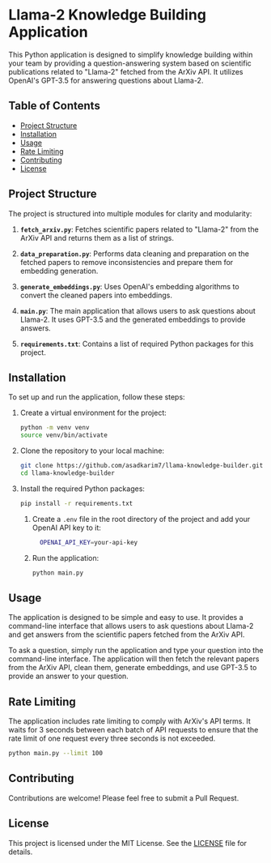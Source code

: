 # Llama-2 Knowledge Building Application

This Python application is designed to simplify knowledge building within your team by providing a question-answering system based on scientific publications related to "Llama-2" fetched from the ArXiv API. It utilizes OpenAI's GPT-3.5 for answering questions about Llama-2.

## Table of Contents

- [Project Structure](#project-structure)
- [Installation](#installation)
- [Usage](#usage)
- [Rate Limiting](#rate-limiting)
- [Contributing](#contributing)
- [License](#license)

## Project Structure

The project is structured into multiple modules for clarity and modularity:

1. **`fetch_arxiv.py`**: Fetches scientific papers related to "Llama-2" from the ArXiv API and returns them as a list of strings.

2. **`data_preparation.py`**: Performs data cleaning and preparation on the fetched papers to remove inconsistencies and prepare them for embedding generation.

3. **`generate_embeddings.py`**: Uses OpenAI's embedding algorithms to convert the cleaned papers into embeddings.

4. **`main.py`**: The main application that allows users to ask questions about Llama-2. It uses GPT-3.5 and the generated embeddings to provide answers.

5. **`requirements.txt`**: Contains a list of required Python packages for this project.

## Installation

To set up and run the application, follow these steps:

1. Create a virtual environment for the project:

   ```bash
   python -m venv venv
   source venv/bin/activate
   ```
2. Clone the repository to your local machine:

   ```bash
   git clone https://github.com/asadkarim7/llama-knowledge-builder.git
   cd llama-knowledge-builder
    ```
3. Install the required Python packages:
    ```bash
   pip install -r requirements.txt
   ```
   1. Create a `.env` file in the root directory of the project and add your OpenAI API key to it:

      ```bash
        OPENAI_API_KEY=your-api-key
        ```
   2. Run the application:
      ```bash
      python main.py
      ```
## Usage

The application is designed to be simple and easy to use. It provides a command-line interface that allows users to ask questions about Llama-2 and get answers from the scientific papers fetched from the ArXiv API.

To ask a question, simply run the application and type your question into the command-line interface. The application will then fetch the relevant papers from the ArXiv API, clean them, generate embeddings, and use GPT-3.5 to provide an answer to your question.

## Rate Limiting

The application includes rate limiting to comply with ArXiv's API terms. It waits for 3 seconds between each batch of API requests to ensure that the rate limit of one request every three seconds is not exceeded.
```bash 
python main.py --limit 100
```

## Contributing

Contributions are welcome! Please feel free to submit a Pull Request.
    
## License

This project is licensed under the MIT License. See the [LICENSE](LICENSE) file for details.
